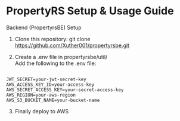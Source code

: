 # PropertyRS Setup & Usage Guide

Backend (PropertyrsBE) Setup

1. Clone this repository: git clone https://github.com/Xuther001/propertyrsbe.git

2. Create a .env file in propertyrsbe/util/ <br>
   Add the following to the .env file:
<pre><code>
JWT_SECRET=your-jwt-secret-key
AWS_ACCESS_KEY_ID=your-access-key
AWS_SECRET_ACCESS_KEY=your-secret-access-key
AWS_REGION=your-aws-region
AWS_S3_BUCKET_NAME=your-bucket-name
</code></pre>

3. Finally deploy to AWS
